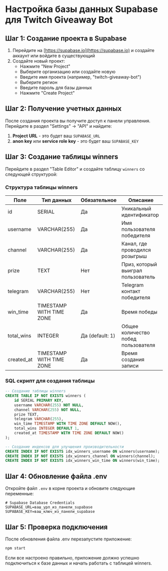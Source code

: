 # Настройка базы данных Supabase для Twitch Giveaway Bot

## Шаг 1: Создание проекта в Supabase

1. Перейдите на [https://supabase.io](https://supabase.io) и создайте аккаунт или войдите в существующий
2. Создайте новый проект:
   - Нажмите "New Project"
   - Выберите организацию или создайте новую
   - Введите имя проекта (например, "twitch-giveaway-bot")
   - Выберите регион
   - Введите пароль для базы данных
   - Нажмите "Create Project"

## Шаг 2: Получение учетных данных

После создания проекта вы получите доступ к панели управления. Перейдите в раздел "Settings" → "API" и найдите:

1. **Project URL** - это будет ваш `SUPABASE_URL`
2. **anon key** или **service role key** - это будет ваш `SUPABASE_KEY`

## Шаг 3: Создание таблицы winners

Перейдите в раздел "Table Editor" и создайте таблицу `winners` со следующей структурой:

### Структура таблицы winners

| Поле | Тип данных | Обязательное | Описание |
|------|------------|--------------|----------|
| id | SERIAL | Да | Уникальный идентификатор |
| username | VARCHAR(255) | Да | Имя пользователя победителя |
| channel | VARCHAR(255) | Да | Канал, где проводился розыгрыш |
| prize | TEXT | Нет | Приз, который выиграл пользователь |
| telegram | VARCHAR(255) | Нет | Telegram контакт победителя |
| win_time | TIMESTAMP WITH TIME ZONE | Да | Время победы |
| total_wins | INTEGER | Да (default: 1) | Общее количество побед пользователя |
| created_at | TIMESTAMP WITH TIME ZONE | Да | Время создания записи |

### SQL скрипт для создания таблицы

```sql
-- Создание таблицы winners
CREATE TABLE IF NOT EXISTS winners (
    id SERIAL PRIMARY KEY,
    username VARCHAR(255) NOT NULL,
    channel VARCHAR(255) NOT NULL,
    prize TEXT,
    telegram VARCHAR(255),
    win_time TIMESTAMP WITH TIME ZONE DEFAULT NOW(),
    total_wins INTEGER DEFAULT 1,
    created_at TIMESTAMP WITH TIME ZONE DEFAULT NOW()
);

-- Создание индексов для улучшения производительности
CREATE INDEX IF NOT EXISTS idx_winners_username ON winners(username);
CREATE INDEX IF NOT EXISTS idx_winners_channel ON winners(channel);
CREATE INDEX IF NOT EXISTS idx_winners_win_time ON winners(win_time);
```

## Шаг 4: Обновление файла .env

Откройте файл `.env` в корне проекта и обновите следующие переменные:

```env
# Supabase Database Credentials
SUPABASE_URL=ваш_урл_из_панели_supabase
SUPABASE_KEY=ваш_ключ_из_панели_supabase
```

## Шаг 5: Проверка подключения

После обновления файла .env перезапустите приложение:

```bash
npm start
```

Если все настроено правильно, приложение должно успешно подключиться к базе данных и начать работать с таблицей winners.